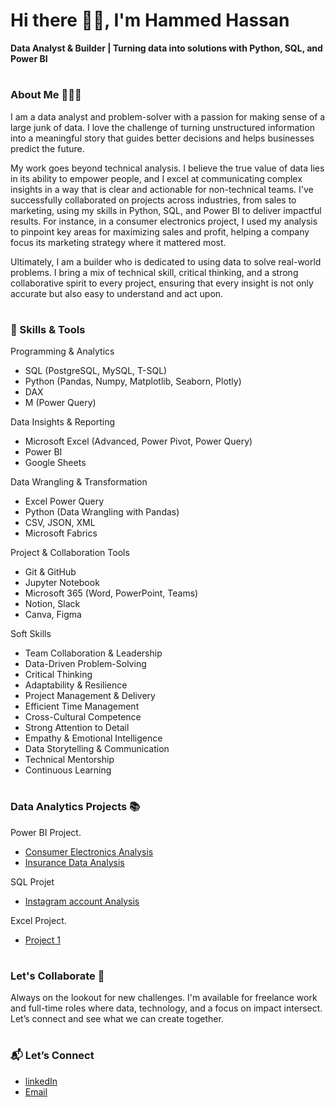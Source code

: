 #                     Hi there 👋🏽, I'm Hammed Hassan

**Data Analyst & Builder | Turning data into solutions with Python, SQL, and Power BI**
#

### About Me 👩🏽‍💻
I am a data analyst and problem-solver with a passion for making sense of a large junk of data. I love the challenge of turning unstructured information into a meaningful story that guides better decisions and helps businesses predict the future.

My work goes beyond technical analysis. I believe the true value of data lies in its ability to empower people, and I excel at communicating complex insights in a way that is clear and actionable for non-technical teams. I've successfully collaborated on projects across industries, from sales to marketing, using my skills in Python, SQL, and Power BI to deliver impactful results. For instance, in a consumer electronics project, I used my analysis to pinpoint key areas for maximizing sales and profit, helping a company focus its marketing strategy where it mattered most.

Ultimately, I am a builder who is dedicated to using data to solve real-world problems. I bring a mix of technical skill, critical thinking, and a strong collaborative spirit to every project, ensuring that every insight is not only accurate but also easy to understand and act upon.

#
### 🧠 Skills & Tools
 Programming & Analytics
 - SQL (PostgreSQL, MySQL, T-SQL)
 - Python (Pandas, Numpy, Matplotlib, Seaborn, Plotly)
 - DAX
 - M (Power Query)

 Data Insights & Reporting
- Microsoft Excel (Advanced, Power Pivot, Power Query)
- Power BI
- Google Sheets

 Data Wrangling & Transformation
 - Excel Power Query
 - Python (Data Wrangling with Pandas)
 - CSV, JSON, XML
 - Microsoft Fabrics

 Project & Collaboration Tools
 - Git & GitHub
 - Jupyter Notebook
 - Microsoft 365 (Word, PowerPoint, Teams)
 - Notion, Slack
 - Canva, Figma

 Soft Skills
 - Team Collaboration & Leadership
 - Data-Driven Problem-Solving
 - Critical Thinking
 - Adaptability & Resilience
 - Project Management & Delivery
 - Efficient Time Management
 - Cross-Cultural Competence
 - Strong Attention to Detail
 - Empathy & Emotional Intelligence
 - Data Storytelling & Communication
 - Technical Mentorship
 - Continuous Learning

#

### Data Analytics Projects 📚

Power BI Project.
- [Consumer Electronics Analysis](https://github.com/Hammed-Hassan/Consumer_Electronics_Analysis)
- [Insurance Data Analysis](https://www.linkedin.com/in/hassanhammed/)

SQL Projet
- [Instagram account Analysis](https://github.com/Hammed-Hassan/Tech-Instagram-Influencer-Analysis-SQL)

Excel Project. 
- [Project 1](https://www.linkedin.com/in/hassanhammed/)

#
### Let's Collaborate 🤝
Always on the lookout for new challenges. I'm available for freelance work and full-time roles where data, technology, and a focus on impact intersect. Let’s connect and see what we can create together.
#
### 📬 Let’s Connect
- [linkedIn](https://www.linkedin.com/in/hassanhammed/)
- [Email](mailto:hassanhammedoladimeji.hh@gmail.com)

